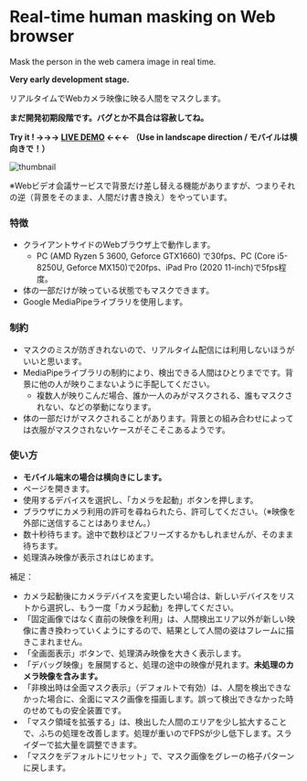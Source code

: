 # Real-time human masking on Web browser

Mask the person in the web camera image in real time.

**Very early development stage.**

リアルタイムでWebカメラ映像に映る人間をマスクします。

**まだ開発初期段階です。バグとか不具合は容赦してね。**

**Try it ! →→→ [LIVE DEMO](https://verylowfreq.github.io/realtime-human-masking-webbrowser/app.html) ←←← （Use in landscape direction / モバイルは横向きで！）**


![thumbnail](https://user-images.githubusercontent.com/60875431/215302104-ccdf282e-59b4-41e7-97c7-0435bb7a0fb1.gif)

※Webビデオ会議サービスで背景だけ差し替える機能がありますが、つまりそれの逆（背景をそのまま、人間だけ書き換え）をやっています。


### 特徴

 - クライアントサイドのWebブラウザ上で動作します。
    - PC (AMD Ryzen 5 3600, Geforce GTX1660) で30fps、PC (Core i5-8250U, Geforce MX150)で20fps、iPad Pro (2020 11-inch)で5fps程度。
 - 体の一部だけが映っている状態でもマスクできます。
 - Google MediaPipeライブラリを使用します。


### 制約

 - マスクのミスが防ぎきれないので、リアルタイム配信には利用しないほうがいいと思います。
 - MediaPipeライブラリの制約により、検出できる人間はひとりまでです。背景に他の人が映りこまないように手配してください。
   - 複数人が映りこんだ場合、誰か一人のみがマスクされる、誰もマスクされない、などの挙動になります。
 - 体の一部だけがマスクされることがあります。背景との組み合わせによっては衣服がマスクされないケースがそこそこあるようです。


### 使い方

 - **モバイル端末の場合は横向きにします。**
 - ページを開きます。
 - 使用するデバイスを選択し、「カメラを起動」ボタンを押します。
 - ブラウザにカメラ利用の許可を尋ねられたら、許可してください。（※映像を外部に送信することはありません。）
 - 数十秒待ちます。途中で数秒ほどフリーズするかもしれませんが、そのまま待ちます。
 - 処理済み映像が表示されはじめます。

補足：

 - カメラ起動後にカメラデバイスを変更したい場合は、新しいデバイスをリストから選択し、もう一度「カメラ起動」を押してください。
 - 「固定画像ではなく直前の映像を利用」は、人間検出エリア以外が新しい映像に書き換わっていくようにするので、結果として人間の姿はフレームに描きこまれません。
 - 「全画面表示」ボタンで、処理済み映像を大きく表示します。
 - 「デバッグ映像」を展開すると、処理の途中の映像が見れます。**未処理のカメラ映像を含みます。**
 - 「非検出時は全面マスク表示」（デフォルトで有効）は、人間を検出できなかった場合に、全面にマスク画像を描画します。誤って検出できなかった時のせめてもの安全装置です。
 - 「マスク領域を拡張する」は、検出した人間のエリアを少し拡大することで、ふちの処理を改善します。処理が重いのでFPSが少し低下します。スライダーで拡大量を調整できます。
 - 「マスクをデフォルトにリセット」で、マスク画像をグレーの格子パターンに戻します。
